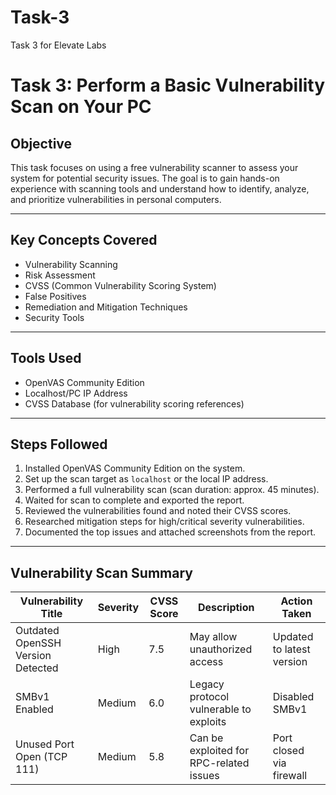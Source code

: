 # Task-3
Task 3 for Elevate Labs
# Task 3: Perform a Basic Vulnerability Scan on Your PC

## Objective

This task focuses on using a free vulnerability scanner to assess your system for potential security issues. The goal is to gain hands-on experience with scanning tools and understand how to identify, analyze, and prioritize vulnerabilities in personal computers.

---

## Key Concepts Covered

- Vulnerability Scanning
- Risk Assessment
- CVSS (Common Vulnerability Scoring System)
- False Positives
- Remediation and Mitigation Techniques
- Security Tools

---

## Tools Used

- OpenVAS Community Edition
- Localhost/PC IP Address
- CVSS Database (for vulnerability scoring references)

---

## Steps Followed

1. Installed OpenVAS Community Edition on the system.
2. Set up the scan target as `localhost` or the local IP address.
3. Performed a full vulnerability scan (scan duration: approx. 45 minutes).
4. Waited for scan to complete and exported the report.
5. Reviewed the vulnerabilities found and noted their CVSS scores.
6. Researched mitigation steps for high/critical severity vulnerabilities.
7. Documented the top issues and attached screenshots from the report.

---

## Vulnerability Scan Summary

| Vulnerability Title                 | Severity | CVSS Score | Description                              | Action Taken               |
|------------------------------------|----------|------------|------------------------------------------|----------------------------|
| Outdated OpenSSH Version Detected  | High     | 7.5        | May allow unauthorized access            | Updated to latest version |
| SMBv1 Enabled                      | Medium   | 6.0        | Legacy protocol vulnerable to exploits   | Disabled SMBv1             |
| Unused Port Open (TCP 111)         | Medium   | 5.8        | Can be exploited for RPC-related issues  | Port closed via firewall   |

